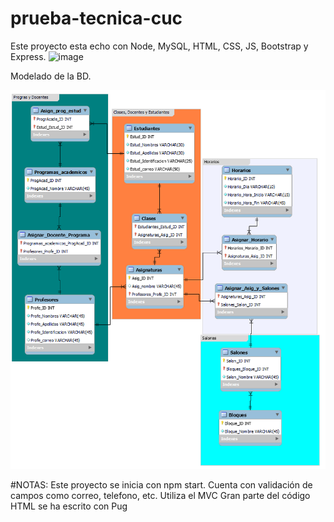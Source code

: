 # prueba-tecnica-cuc

Este proyecto esta echo con Node, MySQL, HTML, CSS, JS, Bootstrap y Express.
![image](https://user-images.githubusercontent.com/86539572/164686935-ef134d62-4dba-4c50-b2b5-9f80f8ec375a.png)


Modelado de la BD.

<img src="/public/docs/prueba-tecnica-cuc_img_modelo.png" alt="MODELO RELACIONAL"/>


#NOTAS: 
  Este proyecto se inicia con npm start.
  Cuenta con validación de campos como correo, telefono, etc.
  Utiliza el MVC
  Gran parte del código HTML se ha escrito con Pug
  
